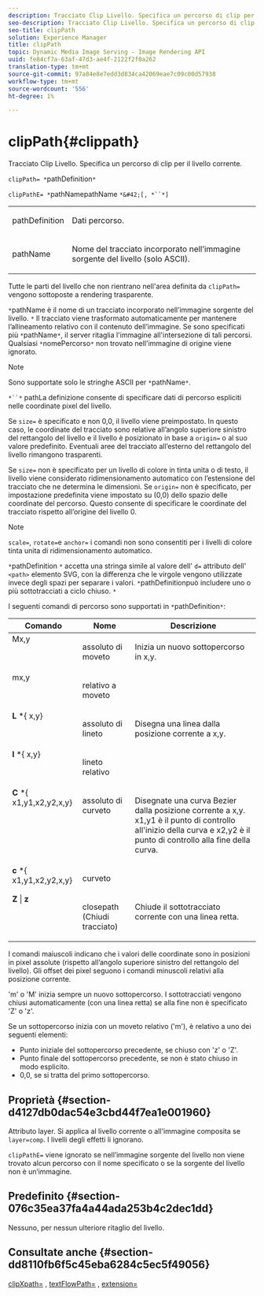 ```yaml
---
description: Tracciato Clip Livello. Specifica un percorso di clip per il livello corrente.
seo-description: Tracciato Clip Livello. Specifica un percorso di clip per il livello corrente.
seo-title: clipPath
solution: Experience Manager
title: clipPath
topic: Dynamic Media Image Serving - Image Rendering API
uuid: fe84cf7a-63af-47d3-ae4f-2122f2f0a262
translation-type: tm+mt
source-git-commit: 97a84e8e7edd3d834ca42069eae7c09c00d57938
workflow-type: tm+mt
source-wordcount: '556'
ht-degree: 1%

---
```



# clipPath{#clippath}

Tracciato Clip Livello. Specifica un percorso di clip per il livello corrente.

`clipPath= *`pathDefinition`*`

`clipPathE= *`pathNamepathName `*&#42;[, *``*]`

<table id="simpletable_275E2A5FAB804C6388BD110D2ACA3C82"> 
 <tr class="strow"> 
  <td class="stentry"> <p><span class="codeph"> <span class="varname"> pathDefinition</span> </span> </p> </td> 
  <td class="stentry"> <p>Dati percorso. </p></td> 
 </tr> 
 <tr class="strow"> 
  <td class="stentry"> <p><span class="codeph"> <span class="varname"> pathName</span></span> </p> </td> 
  <td class="stentry"> <p>Nome del tracciato incorporato nell’immagine sorgente del livello (solo ASCII). </p></td> 
 </tr> 
</table>

Tutte le parti del livello che non rientrano nell&#39;area definita da `clipPath=` vengono sottoposte a rendering trasparente.

`*`pathName è il nome di un tracciato incorporato nell’immagine sorgente del livello. `*` Il tracciato viene trasformato automaticamente per mantenere l’allineamento relativo con il contenuto dell’immagine. Se sono specificati più `*`pathName`*`, il server ritaglia l&#39;immagine all&#39;intersezione di tali percorsi. Qualsiasi `*`nomePercorso`*` non trovato nell&#39;immagine di origine viene ignorato.

>[!NOTE]
>
>Sono supportate solo le stringhe ASCII per `*`pathName`*`.

`*``*` pathLa definizione consente di specificare dati di percorso espliciti nelle coordinate pixel del livello.

Se `size=` è specificato e non 0,0, il livello viene preimpostato. In questo caso, le coordinate del tracciato sono relative all’angolo superiore sinistro del rettangolo del livello e il livello è posizionato in base a `origin=` o al suo valore predefinito. Eventuali aree del tracciato all’esterno del rettangolo del livello rimangono trasparenti.

Se `size=` non è specificato per un livello di colore in tinta unita o di testo, il livello viene considerato ridimensionamento automatico con l’estensione del tracciato che ne determina le dimensioni. Se `origin=` non è specificato, per impostazione predefinita viene impostato su (0,0) dello spazio delle coordinate del percorso. Questo consente di specificare le coordinate del tracciato rispetto all’origine del livello 0.

>[!NOTE]
>
>`scale=`,  `rotate=`e  `anchor=` i comandi non sono consentiti per i livelli di colore tinta unita di ridimensionamento automatico.

`*`pathDefinition `*` accetta una stringa simile al valore dell&#39; `d=` attributo dell&#39; `<path>` elemento SVG, con la differenza che le virgole vengono utilizzate invece degli spazi per separare i valori. `*`pathDefinitionpuò includere uno o più sottotracciati a ciclo chiuso. `*` 

I seguenti comandi di percorso sono supportati in `*`pathDefinition`*`:

<table id="table_A74DD7A48B1C417D9D4BA46BECEAB981"> 
 <thead> 
  <tr> 
   <th class="entry"> <b> Comando</b> </th> 
   <th class="entry"> <b> Nome</b> </th> 
   <th class="entry"> <b> Descrizione</b> </th> 
  </tr> 
 </thead>
 <tbody> 
  <tr valign="top"> 
   <td> <b> </b> <span class="varname"> Mx,y</span> </td> 
   <td> <p> assoluto di moveto </p> </td> 
   <td> <p> Inizia un nuovo sottopercorso in x,y. </p> </td> 
  </tr> 
  <tr valign="top"> 
   <td> <b> </b> <span class="varname"> mx,y</span> </td> 
   <td> <p> relativo a moveto </p> </td> 
  </tr> 
  <tr valign="top"> 
   <td> <b> L</b> *{<span class="varname"> x,y</span>} </td> 
   <td> <p> assoluto di lineto </p> </td> 
   <td> <p> Disegna una linea dalla posizione corrente a x,y. </p> </td> 
  </tr> 
  <tr valign="top"> 
   <td> <b> l</b> *{<span class="varname"> x,y</span>} </td> 
   <td> <p> lineto relativo </p> </td> 
  </tr> 
  <tr valign="top"> 
   <td> <b> C</b> *{<span class="varname"> x1,y1,x2,y2,x,y</span>} </td> 
   <td> <p> assoluto di curveto </p> </td> 
   <td> <p> Disegnate una curva Bezier dalla posizione corrente a x,y. x1,y1 è il punto di controllo all'inizio della curva e x2,y2 è il punto di controllo alla fine della curva. </p> </td> 
  </tr> 
  <tr valign="top"> 
   <td> <b> c</b> *{<span class="varname"> x1,y1,x2,y2,x,y</span>} </td> 
   <td> <p> curveto </p> </td> 
  </tr> 
  <tr valign="top"> 
   <td> <b> Z</b> |  <b>z</b> </td> 
   <td> <p> closepath (Chiudi tracciato) </p> </td> 
   <td> <p> Chiude il sottotracciato corrente con una linea retta. </p> </td> 
  </tr> 
 </tbody> 
</table>

I comandi maiuscoli indicano che i valori delle coordinate sono in posizioni in pixel assolute (rispetto all’angolo superiore sinistro del rettangolo del livello). Gli offset dei pixel seguono i comandi minuscoli relativi alla posizione corrente.

&#39;m&#39; o &#39;M&#39; inizia sempre un nuovo sottopercorso. I sottotracciati vengono chiusi automaticamente (con una linea retta) se alla fine non è specificato &#39;Z&#39; o &#39;z&#39;.

Se un sottopercorso inizia con un moveto relativo (&#39;m&#39;), è relativo a uno dei seguenti elementi:

* Punto iniziale del sottopercorso precedente, se chiuso con &#39;z&#39; o &#39;Z&#39;.
* Punto finale del sottopercorso precedente, se non è stato chiuso in modo esplicito.
* 0,0, se si tratta del primo sottopercorso.

## Proprietà {#section-d4127db0dac54e3cbd44f7ea1e001960}

Attributo layer. Si applica al livello corrente o all&#39;immagine composita se `layer=comp`. I livelli degli effetti li ignorano.

`clipPathE=` viene ignorato se nell’immagine sorgente del livello non viene trovato alcun percorso con il nome specificato o se la sorgente del livello non è un’immagine.

## Predefinito {#section-076c35ea37fa4a44ada253b4c2dec1dd}

Nessuno, per nessun ulteriore ritaglio del livello.

## Consultate anche {#section-dd8110fb6f5c45eba6284c5ec5f49056}

[clipXpath=](../../../../../is-api/http-ref/image-serving-api-ref/c-http-protocol-reference/c-command-reference/r-clipxpath.md#reference-17e5e4da3e044943af8f963f58a45f53) ,  [textFlowPath=](../../../../../is-api/http-ref/image-serving-api-ref/c-http-protocol-reference/c-command-reference/r-textflowpath.md#reference-0b8d9493d71342f0b6a64a6d221584ef) ,  [extension=](../../../../../is-api/http-ref/image-serving-api-ref/c-http-protocol-reference/c-command-reference/r-extend.md#reference-7e9156beb285459d830e2d56782a74ac)
